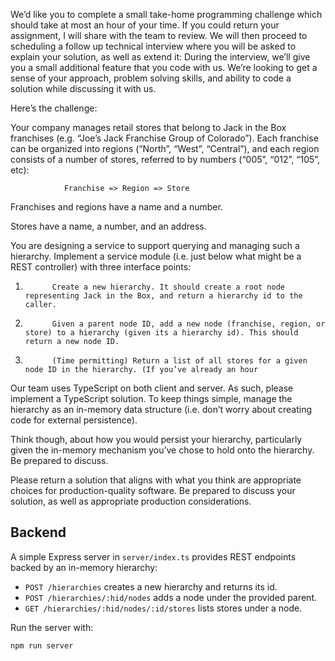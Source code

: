 
We’d like you to complete a small take-home programming challenge which should take at most an hour of your time.  If you could return your assignment, I will share with the team to review.  We will then proceed to scheduling a follow up technical interview where you will be asked to explain your solution, as well as extend it: During the interview, we’ll give you a small additional feature that you code with us. We’re looking to get a sense of your approach, problem solving skills, and ability to code a solution while discussing it with us.

 

Here’s the challenge:

 

Your company manages retail stores that belong to Jack in the Box franchises (e.g. “Joe’s Jack Franchise Group of  Colorado”). Each franchise can be organized into regions (“North”, “West”, “Central”), and each region consists of a number of stores, referred to by numbers (“005”, “012”, “105”, etc):

                Franchise => Region => Store

 

Franchises and regions have a name and a number.

Stores have a name, a number, and an address.

 

You are designing a service to support querying and managing such a hierarchy. Implement a service module (i.e. just below what might be a REST controller) with three interface points:

1.           Create a new hierarchy. It should create a root node representing Jack in the Box, and return a hierarchy id to the caller.

2.           Given a parent node ID, add a new node (franchise, region, or store) to a hierarchy (given its a hierarchy id). This should return a new node ID.

3.           (Time permitting) Return a list of all stores for a given node ID in the hierarchy. (If you’ve already an hour

 

Our team uses TypeScript on both client and server. As such, please implement a TypeScript solution. To keep things simple, manage the hierarchy as an in-memory data structure (i.e. don’t worry about creating code for external persistence).

 

Think though, about how you would persist your hierarchy, particularly given the in-memory mechanism you’ve chose to hold onto the hierarchy. Be prepared to discuss.

 

Please return a solution that aligns with what you think are appropriate choices for production-quality software. Be prepared to discuss your solution, as well as appropriate production considerations.

## Backend

A simple Express server in `server/index.ts` provides REST endpoints backed by an in-memory hierarchy:

- `POST /hierarchies` creates a new hierarchy and returns its id.
- `POST /hierarchies/:hid/nodes` adds a node under the provided parent.
- `GET /hierarchies/:hid/nodes/:id/stores` lists stores under a node.

Run the server with:

```bash
npm run server
```
